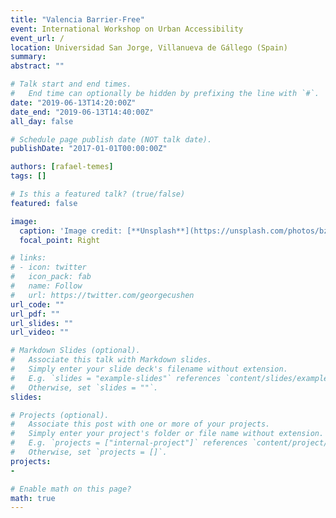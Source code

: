 ```yaml
---
title: "Valencia Barrier-Free"
event: International Workshop on Urban Accessibility
event_url: /
location: Universidad San Jorge, Villanueva de Gállego (Spain)
summary:
abstract: ""

# Talk start and end times.
#   End time can optionally be hidden by prefixing the line with `#`.
date: "2019-06-13T14:20:00Z"
date_end: "2019-06-13T14:40:00Z"
all_day: false

# Schedule page publish date (NOT talk date).
publishDate: "2017-01-01T00:00:00Z"

authors: [rafael-temes]
tags: []

# Is this a featured talk? (true/false)
featured: false

image:
  caption: 'Image credit: [**Unsplash**](https://unsplash.com/photos/bzdhc5b3Bxs)'
  focal_point: Right

# links:
# - icon: twitter
#   icon_pack: fab
#   name: Follow
#   url: https://twitter.com/georgecushen
url_code: ""
url_pdf: ""
url_slides: ""
url_video: ""

# Markdown Slides (optional).
#   Associate this talk with Markdown slides.
#   Simply enter your slide deck's filename without extension.
#   E.g. `slides = "example-slides"` references `content/slides/example-slides.md`.
#   Otherwise, set `slides = ""`.
slides:

# Projects (optional).
#   Associate this post with one or more of your projects.
#   Simply enter your project's folder or file name without extension.
#   E.g. `projects = ["internal-project"]` references `content/project/deep-learning/index.md`.
#   Otherwise, set `projects = []`.
projects:
-

# Enable math on this page?
math: true
---
```

